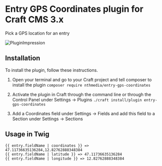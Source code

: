 # Entry GPS Coordinates plugin for Craft CMS 3.x

Pick a GPS location for an entry

![PluginImpression](https://user-images.githubusercontent.com/3450011/64065265-e3cbc680-cc0b-11e9-89fc-ed682123b109.gif)

## Installation

To install the plugin, follow these instructions.

1. Open your terminal and go to your Craft project and tell composer to install the plugin
```composer require nthmedia/entry-gps-coordinates```

2. Activate the plugin in Craft through the command line or through the Control Panel under Settings → Plugins 
```./craft install/plugin entry-gps-coordinates```

3. Add a Coordinates field under Settings → Fields and add this field to a Section under Settings → Sections

## Usage in Twig

```
{{ entry.fieldName | coordinates }} => 47.11736635136284,12.82762888348384
{{ entry.fieldName | latitude }} => 47.11736635136284
{{ entry.fieldName | longitude }} => 12.82762888348384
```
